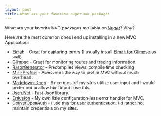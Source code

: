 ```yaml
---
layout: post
title: What are your favorite nuget mvc packages
---
```


What are your favorite MVC packages available on <a href="http://nuget.org">Nuget</a>? Why?

Here are the most common ones I end up installing in a new MVC Application:

<ul>
<li><a href="http://nuget.org/List/Package/Elmah">Elmah</a> - Great for capturing errors (I usually install <a href="http://nuget.org/List/Packages/Glimpse.Elmah">Elmah for Glimpse</a> as well)</li>
<li><a href="http://nuget.org/List/Package/Glimpse">Glimpse</a> - Great for monitoring routes and tracing information.</li>
<li><a href="http://nuget.org/List/Packages/RazorGenerator.Mvc">RazorGenerator</a> - Precompiled views, compile time checking</li>
<li><a href="http://nuget.org/List/Package/MiniProfiler.MVC3">Mini-Profiler</a> - Awesome little way to profile MVC without much overhead.</li>
<li><a href="http://nuget.org/List/Packages/MarkdownDeep.Full">Markdown-Deep</a> - Since most of my sites utilize user input and I would prefer not to allow html input I use this.</li>
<li><a href="http://nuget.org/List/Packages/Newtonsoft.Json">Json.Net</a> - Fast Json library.</li>
<li><a href="http://nuget.org/List/Packages/Errlusion">Errlusion</a> - My own little configuration-less error handler for MVC.</li>
<li><a href="http://nuget.org/List/Packages/DotNetOpenAuth">DotNetOpenAuth</a> - I use this for user authentication. I'd rather not maintain credentials on my sites.</li>
</ul>